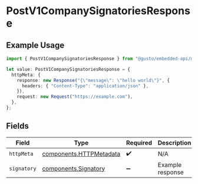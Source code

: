 # PostV1CompanySignatoriesResponse

## Example Usage

```typescript
import { PostV1CompanySignatoriesResponse } from "@gusto/embedded-api/models/operations/postv1companysignatories.js";

let value: PostV1CompanySignatoriesResponse = {
  httpMeta: {
    response: new Response("{\"message\": \"hello world\"}", {
      headers: { "Content-Type": "application/json" },
    }),
    request: new Request("https://example.com"),
  },
};
```

## Fields

| Field                                                              | Type                                                               | Required                                                           | Description                                                        |
| ------------------------------------------------------------------ | ------------------------------------------------------------------ | ------------------------------------------------------------------ | ------------------------------------------------------------------ |
| `httpMeta`                                                         | [components.HTTPMetadata](../../models/components/httpmetadata.md) | :heavy_check_mark:                                                 | N/A                                                                |
| `signatory`                                                        | [components.Signatory](../../models/components/signatory.md)       | :heavy_minus_sign:                                                 | Example response                                                   |